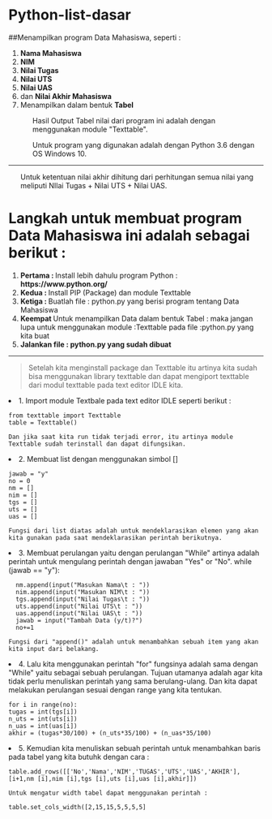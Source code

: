 # Python-list-dasar

##Menampilkan program Data Mahasiswa, seperti :
<ol>
   <li><b> Nama Mahasiswa </b></li>
   <li><b> NIM </b></li>
   <li><b> Nilai Tugas </b></li>
   <li><b> Nilai UTS </b></li>
   <li><b> Nilai UAS </b></li>
   <li>dan <b>Nilai Akhir Mahasiswa</b></li>
   <li>Menampilkan dalam bentuk <b> Tabel</b></li>
    <ol>Hasil Output Tabel nilai dari program ini adalah dengan menggunakan module "Texttable".</ol>
    <ol>Untuk program yang digunakan adalah dengan Python 3.6 dengan OS Windows 10.</ol>
</ol>
<hr/>

<ol>Untuk ketentuan nilai akhir dihitung dari perhitungan semua nilai yang meliputi NIlai Tugas + Nilai UTS + Nilai UAS.</ol>

# Langkah untuk membuat program Data Mahasiswa ini adalah sebagai berikut :
<ol>
   <li><b> Pertama : </b> Install lebih dahulu program Python :<b> https://www.python.org/</b></li>
   <li><b> Kedua : </b> Install PIP (Package) dan module Texttable</li>
   <li><b> Ketiga : </b> Buatlah file : python.py yang berisi program tentang Data Mahasiswa</li>
   <li><b> Keempat </b> Untuk menampilkan Data dalam bentuk Tabel : maka jangan lupa untuk menggunakan module :Texttable pada file :python.py yang kita buat</li>
   <li><b> Jalankan file : python.py yang sudah dibuat </b></li>
</ol>
<hr/>


>Setelah kita menginstall package dan Texttable itu artinya kita sudah bisa menggunakan library texttable dan dapat mengiport texttable dari modul texttable pada text editor IDLE kita.
<o1>
<li>1. Import module Textbale pada text editor IDLE seperti berikut :</li>

    from texttable import Texttable
    table = Texttable()
    
    Dan jika saat kita run tidak terjadi error, itu artinya module Texttable sudah terinstall dan dapat difungsikan.

<li>2. Membuat list dengan menggunakan simbol []</li>
    
    jawab = "y"
    no = 0
    nm = []
    nim = []
    tgs = []
    uts = []
    uas = []

    Fungsi dari list diatas adalah untuk mendeklarasikan elemen yang akan kita gunakan pada saat mendeklarasikan perintah berikutnya.

<li>3. Membuat perulangan yaitu dengan perulangan "While" artinya adalah perintah untuk mengulang perintah dengan jawaban "Yes" or "No".
    while (jawab == "y"):</li>
    
      nm.append(input("Masukan Nama\t : "))
      nim.append(input("Masukan NIM\t : "))
      tgs.append(input("Nilai Tugas\t : "))
      uts.append(input("Nilai UTS\t : "))
      uas.append(input("Nilai UAS\t : "))
      jawab = input("Tambah Data (y/t)?")
      no+=1
      
    Fungsi dari "append()" adalah untuk menambahkan sebuah item yang akan kita input dari belakang.

<li>4. Lalu kita menggunakan perintah "for" fungsinya adalah sama dengan "While" yaitu sebagai sebuah perulangan. Tujuan utamanya adalah agar kita tidak perlu menuliskan perintah yang sama berulang-ulang. Dan kita dapat melakukan perulangan sesuai dengan range yang kita tentukan.</li>

    for i in range(no):
    tugas = int(tgs[i])
    n_uts = int(uts[i])
    n_uas = int(uas[i])
    akhir = (tugas*30/100) + (n_uts*35/100) + (n_uas*35/100)
    
<li>5. Kemudian kita menuliskan sebuah perintah untuk menambahkan baris pada tabel yang kita butuhk dengan cara :</li>

    table.add_rows([['No','Nama','NIM','TUGAS','UTS','UAS','AKHIR'],[i+1,nm [i],nim [i],tgs [i],uts [i],uas [i],akhir]])

    Untuk mengatur width tabel dapat menggunakan perintah :

    table.set_cols_width([2,15,15,5,5,5,5]

